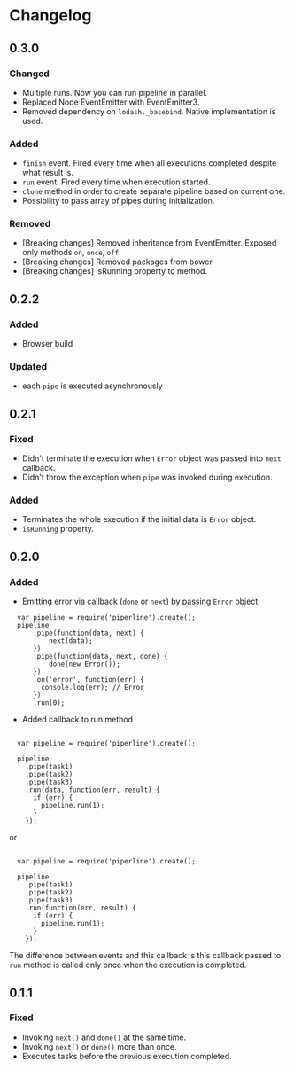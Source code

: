 # Changelog

## 0.3.0

### Changed
- Multiple runs. Now you can run pipeline in parallel.
- Replaced Node EventEmitter with EventEmitter3.
- Removed dependency on ``lodash._basebind``. Native implementation is used.

### Added
- ``finish`` event. Fired every time when all executions completed despite what result is.
- ``run`` event. Fired every time when execution started.
- ``clone`` method in order to create separate pipeline based on current one.
- Possibility to pass array of pipes during initialization.

### Removed
- [Breaking changes] Removed inheritance from EventEmitter. Exposed only methods ``on``, ``once``, ``off``.
- [Breaking changes] Removed packages from bower.
- [Breaking changes] isRunning property to method.

## 0.2.2

### Added

* Browser build

### Updated

* each ``pipe`` is executed asynchronously


## 0.2.1

### Fixed

* Didn't terminate the execution when ``Error`` object was passed into ``next`` callback.
* Didn't throw the exception when ``pipe`` was invoked during execution.

### Added

* Terminates the whole execution if the initial data is ``Error`` object.
* ``isRunning`` property.

## 0.2.0

### Added

* Emitting error via callback (``done`` or ``next``) by passing ``Error`` object.

```
  var pipeline = require('piperline').create();
  pipeline
      .pipe(function(data, next) {
          next(data);
      })
      .pipe(function(data, next, done) {
          done(new Error());
      })
      .on('error', function(err) {
        console.log(err); // Error
      })
      .run(0);

```

* Added callback to run method

```

  var pipeline = require('piperline').create();

  pipeline
    .pipe(task1)
    .pipe(task2)
    .pipe(task3)
    .run(data, function(err, result) {
      if (err) {
        pipeline.run(1);
      }
    });

```

or

```

  var pipeline = require('piperline').create();

  pipeline
    .pipe(task1)
    .pipe(task2)
    .pipe(task3)
    .run(function(err, result) {
      if (err) {
        pipeline.run(1);
      }
    });

```

The difference between events and this callback is this callback passed to ``run`` method is called only once when the execution is completed.

## 0.1.1

### Fixed

* Invoking ``next()`` and ``done()`` at the same time.
* Invoking ``next()`` or ``done()`` more than once.
* Executes tasks before the previous execution completed.
